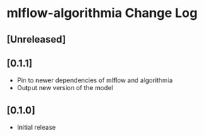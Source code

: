# mlflow-algorithmia Change Log

## [Unreleased]

## [0.1.1]

- Pin to newer dependencies of mlflow and algorithmia
- Output new version of the model

## [0.1.0]

- Initial release
